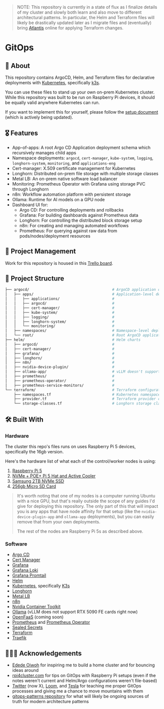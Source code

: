 > NOTE: This repository is currently in a state of flux as I finalize details of my cluster and slowly both learn and also move to different architectural patterns. In particular, the Helm and Terraform files will likely be drastically updated later as I migrate files and (eventually) bring [Atlantis](https://www.runatlantis.io) online for applying Terraform changes.

# GitOps

## 🔎 About

This repository contains ArgoCD, Helm, and Terraform files for declarative deployments with [Kubernetes](https://kubernetes.io/), specifically [k3s](https://k3s.io/).

You can use these files to stand up your own on-prem Kubernetes cluster. While this repository was built to be run on Raspberry Pi devices, it should be equally valid anywhere Kubernetes can run.

If you want to implement this for yourself, please follow the [setup document](./docs/SETUP.md) (which is actively being updated).

## 🎖️ Features

- App-of-apps: A root Argo CD Application deployment schema which recursively manages child apps
- Namespace deployments: `argocd`, `cert-manager`, `kube-system`, `logging`, `longhorn-system`, `monitoring`, and `applications-eng`
- Cert-manager: X.509 certificate management for Kubernetes
- Longhorn: Distributed on-prem file storage with multiple storage classes
- Metal LB: An on-prem native software load balancer
- Monitoring: Prometheus Operator with Grafana using storage PVC through Longhorn
- n8n: Workflow automation platform with persistent storage
- Ollama: Runtime for AI models on a GPU node
- Dashboard UI for:
    - Argo CD: For controlling deployments and rollbacks
    - Grafana: For building dashboards against Prometheus data
    - Longhorn: For controlling the distributed block storage setup
    - n8n: For creating and managing automated workflows
    - Prometheus: For querying against raw data from pods/nodes/deployment resources

## 🧱 Project Management

Work for this repository is housed in this [Trello board](https://trello.com/b/HOJMq7WP/gitops).

## 📁 Project Structure

```bash
├── argocd/                                      # ArgoCD application definitions
│   ├── apps/                                    # Application-level deployments
│   │   ├── applications/                        #
│   │   ├── argocd/                              #
│   │   ├── cert-manager/                        #
│   │   ├── kube-system/                         #
│   │   ├── logging/                             #
│   │   ├── longhorn-system/                     #
│   │   └── monitoring/                          #
│   ├── namespaces/                              # Namespace-level deployments
│   └── root/                                    # Root ArgoCD application deployment
├── helm/                                        # Helm charts
│   ├── argocd/                                  #
│   ├── cert-manager/                            #
│   ├── grafana/                                 #
│   ├── longhorn/                                #
│   ├── n8n/                                     #
│   ├── nvidia-device-plugin/                    #
│   ├── ollama-app/                              # vLLM doesn't support 5090 FE cards right now, so Ollama it is
│   ├── prometheus/                              #
│   ├── prometheus-operator/                     #
│   ├── prometheus-service-monitors/             #
└── terraform/                                   # Terraform configurations
    ├── namespaces.tf                            # Kubernetes namespace definitions
    ├── provider.tf                              # Terraform provider configuration
    └── storage-classes.tf                       # Longhorn storage class definitions
```

## 🛠️ Built With

### Hardware

The cluster this repo's files runs on uses Raspberry Pi 5 devices, specifically the 16gb version.

Here's the hardware list of what each of the control/worker nodes is using:
1. [Raspberry Pi 5](https://www.amazon.com/dp/B0DSPYPKRG)
2. [NVMe + POE+ Pi 5 Hat and Active Cooler](https://www.amazon.com/dp/B0D8JC3MXQ)
3. [Samsung 2TB NVMe SSD](https://www.amazon.com/dp/B0DHLCRF91)
4. [256gb Micro SD Card](https://www.amazon.com/dp/B08TJZDJ4D)

> It's worth noting that one of my nodes is a computer running Ubuntu with a nice GPU, but that's really outside the scope of any guides I'd give for deploying this repository. The only part of this that will impact you is any apps that have node affinity for that setup (like the `nvidia-device-plugin-app` and `ollama-app` deployments), but you can easily remove that from your own deployments.
>
> The rest of the nodes are Raspberry Pi 5s as described above.

### Software

- [Argo CD](https://argo-cd.readthedocs.io/en/stable/)
- [Cert Manager](https://cert-manager.io/)
- [Grafana](https://grafana.com/)
- [Grafana Loki](https://grafana.com/docs/loki/latest/)
- [Grafana Promtail](https://grafana.com/docs/loki/latest/send-data/promtail/)
- [Helm](https://helm.sh/docs/)
- [Kubernetes](https://kubernetes.io/), specifically [K3s](https://k3s.io/)
- [Longhorn](https://longhorn.io/)
- [Metal LB](https://metallb.io/)
- [n8n](https://n8n.io/)
- [Nvidia Container Toolkit](https://docs.nvidia.com/datacenter/cloud-native/container-toolkit/latest/index.html)
- [Ollama](https://ollama.com/) (vLLM does not support RTX 5090 FE cards right now)
- [OpenFaaS](https://www.openfaas.com/) (coming soon)
- [Prometheus](https://prometheus.io/) and [Prometheus Operator](https://github.com/prometheus-operator/prometheus-operator)
- [Sealed Secrets](https://github.com/bitnami-labs/sealed-secrets)
- [Terraform](https://developer.hashicorp.com/terraform)
- [Traefik](https://traefik.io/traefik)

## 🙇🏻‍♂️ Acknowledgements

- [Edede Oiwoh](https://github.com/ededejr) for inspiring me to build a home cluster and for bouncing ideas around
- [rpi4cluster.com](https://rpi4cluster.com/) for tips on GitOps with Raspberry Pi setups (even if the notes weren't current and Helm/Argo configurations weren't file-based)
- [Twitter](https://x.com) (now X), [Loom](https://www.loom.com/), and [Tesla](https://www.tesla.com/) for teaching me proper GitOps processes and giving me a chance to move mountains with them
- [gitops-patterns repository](https://github.com/cloudogu/gitops-patterns) for what will likely be ongoing sources of truth for modern architecture patterns